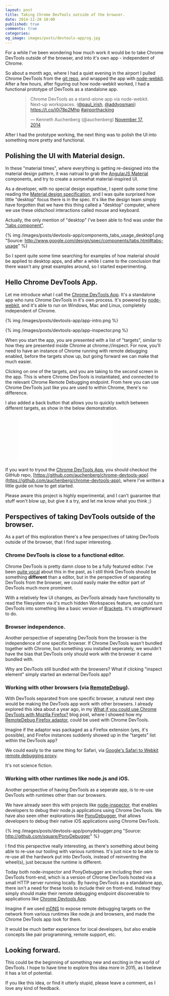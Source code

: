 ```yaml
---
layout: post
title: Taking Chrome DevTools outside of the browser.
date: 2014-12-28 10:00
published: true
comments: true
categories:
og_image: images/posts/devtools-app/og.jpg
---
```


For a while I've been wondering how much work it would be to take Chrome DevTools outside of the browser, and into it's own app - independent of Chrome. 

So about a month ago, where I had a quiet evening in the airport I pulled Chrome DevTools from the [git repo](https://chromium.googlesource.com/chromium/blink/+/master/Source/devtools/), and wrapped the app with [node-webkit](https://github.com/rogerwang/node-webkit). After a few hours, after figuring out how node-webkit worked, I had a functional prototype of DevTools as a standalone app. 

<figure>
	<blockquote class="twitter-tweet" lang="en"><p>Chrome DevTools as a stand-alone app via node-webkit. Next-up workspaces. (<a href="https://twitter.com/paul_irish">@paul_irish</a>, <a href="https://twitter.com/addyosmani">@addyosmani</a>) <a href="https://t.co/j0j78p2Mhp">https://t.co/j0j78p2Mhp</a> <a href="https://twitter.com/hashtag/airporthacking?src=hash">#airporthacking</a></p>&mdash; Kenneth Auchenberg (@auchenberg) <a href="https://twitter.com/auchenberg/status/534222665155108864">November 17, 2014</a></blockquote>
</figure>

<!--more--> 

After I had the prototype working, the next thing was to polish the UI into something more pretty and functional. 

## Polishing the UI with Material design.

In these "material times", where everything is getting re-designed into the material design pattern, it was natrual to grab the [AngularJS Material](https://material.angularjs.org) components, and try to create a somewhat material-inspired UI. 

As a developer, with no special design expathise, I spent quite some time reading the [Material design specification](https://www.google.com/design/spec), and I was quite surprised how little "desktop" focus there is in the spec. It's like the design team simply have forgotten that we have this thing called a "desktop" computer, where we use these oldschool interactions called mouse and keyboard. 

Actually, the only mention of "desktop" I've been able to find was under the ["tabs component"](https://www.google.com/design/spec/components/tabs.html#tabs-usage).

{% img /images/posts/devtools-app/components_tabs_usage_desktop1.png "Source: http://www.google.com/design/spec/components/tabs.html#tabs-usage" %}

So I spent quite some time searching for examples of how material should be applied to desktop apps, and after a while I came to the conclusion that there wasn't any great examples around, so I started experimenting.

## Hello Chrome DevTools App.

Let me introduce what I call the [Chrome DevTools App](https://github.com/auchenberg/chrome-devtools-app). It's a standalone app who runs Chrome DevTools in it's own process. It's powered by [node-webkit](https://github.com/rogerwang/node-webkit), and it's able to run on Windows, Mac and Linux, completely independent of Chrome.

{% img /images/posts/devtools-app/app-intro.png %}

{% img /images/posts/devtools-app/app-inspector.png %}

When you start the app, you are presented with a list of "targets", similar to how they are presented inside Chrome at chrome://inspect. For now, you'll need to have an instance of Chrome running with remote debugging enabled, before the targets show up, but going forward we can make that much easier.

Clicking on one of the targets, and you are taking to the second screen in the app. This is where Chrome DevTools is instantiated, and connected to the relevant Chrome Remote Debugging endpoint. From here you can use Chrome DevTools just like you are used to within Chrome, there's no difference. 

I also added a back button that allows you to quickly switch between different targets, as show in the below demonstration.

<figure>
	<iframe src="//www.youtube.com/embed/4oBSlY9J-iA" frameborder="0" allowfullscreen></iframe>
</figure>

If you want to tryout the [Chrome DevTools App](https://github.com/auchenberg/chrome-devtools-app), you should checkout the GitHub repo, [https://github.com/auchenberg/chrome-devtools-app](https://github.com/auchenberg/chrome-devtools-app), where I've written a little guide on how to get started. 

Please aware this project is highly experimental, and I can't guarantee that stuff won't blow up, but give it a try, and let me know what you think ;)

## Perspectives of taking DevTools outside of the browser.

As a part of this exploration there's a few perspectives of taking DevTools outside of the browser, that I find super interesting.

### Chrome DevTools is close to a functional editor.
Chrome DevTools is pretty damn close to be a fully featured editor. I've been [quite vocal](https://kenneth.io/blog/2013/05/21/our-web-development-workflow-is-completely-broken/) about this in the past, as I still think DevTools should be something **different** than a editor, but in the perspective of separating DevTools from the browser, we could easily make the editor part of DevTools much more prominent. 

With a relatively few UI changes, as DevTools already have functionality to read the filesystem via it's much hidden Workspaces feature, we could turn DevTools into something like a basic version of [Brackets](brackets.io). It's straigtforward to do.

### Browser independence.
Another perspective of seperating DevTools from the browser is the independence of one specific browser. If Chrome DevTools wasn't bundled together with Chrome, but something you installed seperately, we wouldn't have the bias that DevTools only should work with the browser it came bundled with. 

Why are DevTools still bundled with the browsers? 
What if clicking "inspect element" simply started an external DevTools app?

### Working with other browsers (via [RemoteDebug](http://remotedebug.org)).
With DevTools separated from one specific browser, a natural next step would be making the DevTools app work with other browsers. I already explored this idea about a year ago, in my [What if you could use Chrome DevTools with Mozilla Firefox?](http://localhost:4000/blog/2013/12/09/what-if-you-could-use-chrome-devtools-with-firefox/) blog post, where I showed how my [RemoteDebug Firefox adaptor](https://github.com/auchenberg/remotedebug-firefox-bridge), could be used with Chrome DevTools. 

Imagine if the adaptor was packaged as a Firefox extension (yes, it's possible), and Firefox instances suddenly showed up in the "targets" list within the DevTools app? 

We could easily to the same thing for Safari, via [Google's Safari to Webkit remote debugging proxy](https://github.com/google/ios-webkit-debug-proxy). 

It's not science fiction.

### Working with other runtimes like node.js and iOS.
Another perspective of having DevTools as a seperate app, is to re-use DevTools with runtimes other than our browsers. 

We have already seen this with projects like [node-inspector](https://github.com/node-inspector/node-inspector), that enables developers to debug their node.js applications using Chrome DevTools. We have also seen other explorations like [PonyDebugger](https://github.com/square/PonyDebugger), that allows developers to debug their native iOS applications using Chrome DevTools.

{% img /images/posts/devtools-app/ponydebugger.png "Source: http://github.com/square/PonyDebugger" %}

I find this perspective really interesting, as there's something about being able to re-use our tooling with various runtimes. It's just nice to be able to re-use all the hardwork put into DevTools, instead of reinventing the wheel(s), just because the runtime is different.

Today both node-inspector and PonyDebugger are including their own DevTools front-end, which is a version of Chrome DevTools hosted via a small HTTP server running locally. By having DevTools as a standalone app, there isn't a need for these tools to include their on front-end. Instead they simply should make their remote debugging endpoint discoverable to applications like [Chrome Devtools App](https://github.com/auchenberg/chrome-devtools-app).

Imagine if we used [mDNS](http://en.wikipedia.org/wiki/Multicast_DNS) to expose remote debugging targets on the network from various runtimes like node.js and browsers, and made the Chrome DevTools app look for them. 

It would be much better experience for local developers, but also enable concepts like pair programming, remote support, etc.

## Looking forward.

This could be the beginning of something new and exciting in the world of DevTools. I hope to have time to explore this idea more in 2015, as I believe it has a lot of potential. 

If you like this idea, or find it utterly stupid, please leave a comment, as I love any kind of feedback.

